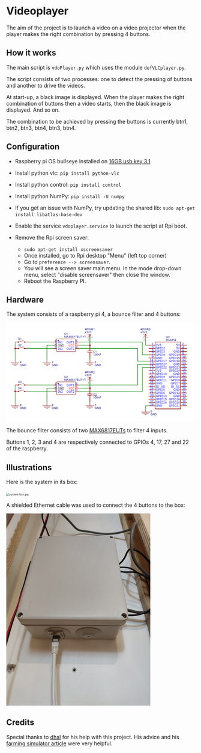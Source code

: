 # Videoplayer

The aim of the project is to launch a video on a video projector when the player makes the right combination by pressing 4 buttons.

## How it works

The main script is `vdoPlayer.py` which uses the module `defVLCplayer.py`.

The script consists of two processes: one to detect the pressing of buttons and another to drive the videos.

At start-up, a black image is displayed. When the player makes the right combination of buttons then a video starts, then the black image is displayed. And so on.

The combination to be achieved by pressing the buttons is currently btn1, btn2, btn3, btn4, btn3, btn4.

## Configuration

- Raspberry pi OS bullseye installed on [16GB usb key 3.1](https://www.amazon.fr/gp/product/B077Y149DL/ref=ppx_yo_dt_b_asin_title_o04_s00?ie=UTF8&psc=1).
- Install python vlc: `pip install python-vlc`
- Install python control: `pip install control`
- Install python NumPy: `pip install -U numpy`
- If you get an issue with NumPy, try updating the shared lib: `sudo apt-get install libatlas-base-dev`
- Enable the service `vdoplayer.service` to launch the script at Rpi boot.

- Remove the Rpi screen saver:
  - `sudo apt-get install xscreensaver`
  - Once installed, go to Rpi desktop "Menu" (left top corner)
  - Go to `preference --> screensaver`.
  - You will see a screen saver main menu. In the mode drop-down menu, select "disable screensaver" then close the window.
  - Reboot the Raspberry PI.

## Hardware

The system consists of a raspberry pi 4, a bounce filter and 4 buttons:

![sch-system.png](/img/sch-system.png)

The bounce filter consists of two [MAX6817EUTs](https://fr.rs-online.com/web/p/suppresseurs-de-rebonds/1897453) to filter 4 inputs.

Buttons 1, 2, 3 and 4 are respectively connected to GPIOs 4, 17, 27 and 22 of the raspberry.

## Illustrations

Here is the system in its box:

<img src="/img/system-box.jpg" alt="system-box.jpg" style="zoom:50%;" />

A shielded Ethernet cable was used to connect the 4 buttons to the box:

<img src="/img/box-closed.jpg" alt="box-closed.jpg" style="zoom:50%;" />

## Credits

Special thanks to [dhal](https://community.element14.com/login?ReturnUrl=%2Fmembers%2Fdhal) for his help with this project. His advice and his [farming simulator article](https://community.element14.com/members-area/personalblogs/b/blog/posts/tractor-simulator-cabin-tractor-interface-with-farming-simulator-17-part-2---the-hardware) were very helpful.
